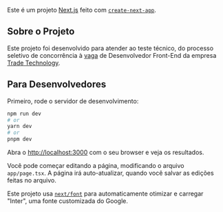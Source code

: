 Este é um projeto [Next.js](https://nextjs.org/) feito com [`create-next-app`](https://github.com/vercel/next.js/tree/canary/packages/create-next-app).

## Sobre o Projeto

Este projeto foi desenvolvido para atender ao teste técnico, do processo seletivo de concorrência à [vaga](https://tradetechnology.gupy.io/jobs/4802189?jobBoardSource=gupy_opportunities) de Desenvolvedor Front-End da empresa [Trade Technology](https://tradetechnology.com.br).

## Para Desenvolvedores

Primeiro, rode o servidor de desenvolvimento:

```bash
npm run dev
# or
yarn dev
# or
pnpm dev
```

Abra o [http://localhost:3000](http://localhost:3000) com o seu browser e veja os resultados.

Você pode começar editando a página, modificando o arquivo `app/page.tsx`. A página irá auto-atualizar, quando você salvar as edições feitas no arquivo.

Este projeto usa [`next/font`](https://nextjs.org/docs/basic-features/font-optimization) para automaticamente otimizar e carregar "Inter", uma fonte customizada do Google.